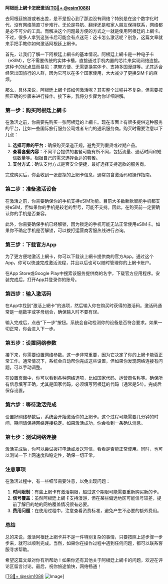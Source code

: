**阿根廷上網卡怎麽激活[[TG💪+ @esim1088](https://t.me/s/esim1088)]**

去阿根廷旅游或者出差，是不是担心到了那边没有网络？特别是在这个数字化时代，没有网络简直寸步难行。无论是导航、翻译还是和家人朋友保持联系，网络都是必不可少的工具。而解决这个问题最方便的方式之一就是使用阿根廷的上網卡。不过，很多人拿到这张卡后可能会有点迷茫：这卡怎么激活呢？别急，这篇文章就来手把手教你如何激活阿根廷上網卡。

首先，让我们了解一下阿根廷上網卡的基本情况。阿根廷上網卡是一种电子卡（eSIM），它不需要传统的实体卡槽，直接通过手机内置的芯片来实现网络连接。这种卡的优点显而易见：携带方便、无需更换实体卡、支持多国漫游等。尤其适合经常出国旅行的人群，因为它可以在多个国家使用，大大减少了更换SIM卡的麻烦。

那么，具体来说，阿根廷上網卡该如何激活呢？其实整个过程并不复杂，但需要按照正确的步骤来进行操作。接下来，我将分步骤为你详细讲解。

### 第一步：购买阿根廷上網卡

在激活之前，你需要先购买一张阿根廷的上網卡。现在市面上有很多提供这种服务的平台，比如一些国际旅行服务公司或者专门的通讯服务商。购买时需要注意以下几点：

1. **选择可靠的平台**：确保购买渠道正规，避免买到假货或过期产品。
2. **查看套餐内容**：不同平台提供的套餐可能有所不同，包括流量、通话时间和短信数量等。根据自己的需求选择合适的套餐。
3. **支付方式**：确认支付方式是否安全便捷，最好选择支持退款的服务商。

完成购买后，你会收到一张虚拟的上網卡信息，通常包含激活码和操作指南。

### 第二步：准备激活设备

在激活之前，你需要确保你的手机支持eSIM功能。目前大多数新款智能手机都支持eSIM，但如果你的手机是较老的型号，可能不支持。因此，在购买前一定要确认你的手机是否兼容。

此外，你需要确保手机已经解锁，因为锁定的手机可能无法正常使用eSIM卡。如果你不确定手机是否解锁，可以拨打运营商客服热线进行咨询。

### 第三步：下载官方App

为了更方便地激活上網卡，你可以下载该上網卡提供商的官方App。通过这个App，你可以快速完成激活流程，并且以后也可以随时管理你的上網卡账户。

在App Store或Google Play中搜索该服务提供商的名字，下载官方应用程序。安装完成后，打开App并登录你的账号。

### 第四步：输入激活码

在App中找到“激活上網卡”的选项，然后输入你在购买时获得的激活码。激活码通常是一组数字或字母组合，确保输入时不要有误。

输入完成后，点击“下一步”按钮。系统会自动检测你的设备是否符合要求。如果一切正常，你会进入下一步。

### 第五步：设置网络参数

接下来，你需要设置网络参数。这一步非常重要，因为它决定了你的上網卡能否正常工作。通常情况下，系统会自动帮你完成这些设置，但如果你发现网络连接有问题，可以手动调整。

在设置页面中，你可以看到各种网络选项，比如国家代码、运营商名称等。确保所有信息填写正确，尤其是国家代码，必须填写阿根廷的代码（通常是54）。完成后保存设置。

### 第六步：等待激活完成

设置好网络参数后，系统会开始激活你的上網卡。这个过程可能需要几分钟的时间，期间请保持网络连接稳定。如果激活成功，你会收到一条确认消息。

### 第七步：测试网络连接

激活完成后，你可以尝试拨打电话或发送短信，看看是否能正常使用。同时，也可以测试一下上网速度和稳定性，确保一切正常。

### 注意事项

在激活过程中，有一些细节需要注意，以免出现问题：

1. **时间限制**：有些上網卡有激活期限，超过这个期限可能需要重新购买新的卡。
2. **信号覆盖**：虽然阿根廷上網卡支持漫游，但在某些偏远地区可能信号较差，提前了解目的地的网络覆盖情况很有必要。
3. **费用问题**：在使用过程中，注意查看资费标准，避免产生不必要的额外费用。

### 总结

总的来说，激活阿根廷上網卡并不是一件特别复杂的事情，只要按照上述步骤一步步来，就可以顺利完成。当然，如果你在操作过程中遇到任何问题，都可以联系客服寻求帮助。

希望这篇文章对你有所帮助！如果你还有其他关于阿根廷上網卡的问题，欢迎在评论区留言讨论。最后，祝你旅途愉快，网络畅通！

[[TG💪+ @esim1088](https://t.me/s/esim1088) ![Image](https://i.postimg.cc/4NQfJmqS/Snipaste-2025-05-13-00-14-12.png)]